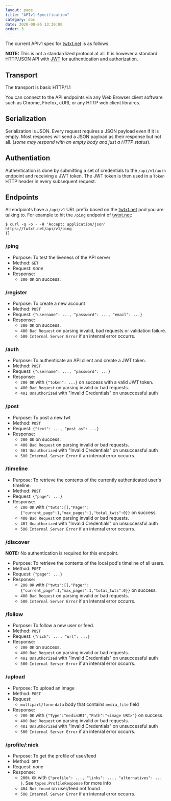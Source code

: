 ```yaml
---
layout: page
title: "APIv1 Specification"
category: doc
date: 2020-08-05 13:30:00
order: 3
---
```


The current APIv1 spec for [twtxt.net](https://twtxt.net) is as follows.

__NOTE:__ This is not a standardized protocol at all. It is however a standard HTTP/JSON API
           with [JWT](https://jwt.io/) for authentication and authorization.

## Transport

The transport is basic HTTP/1.1

You can connect to the API endpoints via any Web Browser client software such
as Chrome, Firefox, cURL or any HTTP web client libraires.

## Serialization

Serialization is JSON. Every request requires a JSON payload even if it is
empty. Most respones will send a JSON payload as their response but not all.
(_some may respond with an empty body and just a HTTP status_).

## Authentiation

Authentication is done by submitting a set of credentials to the `/api/v1/auth`
endpoint and receiving a JWT token. The JWT token is then used in a `Token`
HTTP header in every subsequent request.

## Endpoints

All endpoints have a `/api/v1` URL prefix based on the [twtxt.net](https://twtxt.net) pod you are
talking to. For example to hit the `/ping` endpoint of [twtxt.net](https://twtxt.net):

```#!sh
$ curl -q -o - -H 'Accept: application/json' https://twtxt.net/api/v1/ping
{}
```

### /ping

- Purpose:  To test the liveness of the API server
- Method: `GET`
- Request: _none_
- Response:
  - `200 OK` on success.

### /register

- Purpose:  To create a new account
- Method: `POST`
- Request: `{"username": ..., "password": ..., "email": ...}`
- Response:
  - `200 OK` on success.
  - `400 Bad Request` on parsing invalid, bad requests or validation failure.
  - `500 Internal Server Error` if an intenral error occurrs.

### /auth

- Purpose:  To authenticate an API client and create a JWT token.
- Method: `POST`
- Request: `{"username": ..., "password": ...}`
- Response:
  - `200 OK` with `{"token": ...}` on success with a valid JWT token.
  - `400 Bad Request` on parsing invalid or bad requests.
  - `401 Unauthorized` with "Invalid Credentials" on unsuccessful auth

### /post

- Purpose:  To post a new twt
- Method: `POST`
- Request: `{"text": ..., "post_as": ...}`
- Response:
  - `200 OK` on success.
  - `400 Bad Request` on parsing invalid or bad requests.
  - `401 Unauthorized` with "Invalid Credentials" on unsuccessful auth
  - `500 Internal Server Error` if an intenral error occurrs.

### /timeline

- Purpose:  To retrieve the contents of the currently authenticated user's timeline.
- Method: `POST`
- Request: `{"page": ...}`
- Response:
  - `200 OK` with `{"twts":[],"Pager":{"current_page":1,"max_pages":1,"total_twts":0}}` on success.
  - `400 Bad Request` on parsing invalid or bad requests.
  - `401 Unauthorized` with "Invalid Credentials" on unsuccessful auth
  - `500 Internal Server Error` if an intenral error occurrs.

### /discover

__NOTE:__ No authentication is required for this endpoint.

- Purpose:  To retrieve the contents of the local pod's timeline of all users.
- Method: `POST`
- Request: `{"page": ...}`
- Response:
  - `200 OK` with `{"twts":[],"Pager":{"current_page":1,"max_pages":1,"total_twts":0}}` on success.
  - `400 Bad Request` on parsing invalid or bad requests.
  - `500 Internal Server Error` if an intenral error occurrs.

### /follow

- Purpose:  To follow a new user or feed.
- Method: `POST`
- Request: `{"nick": ..., "url": ...}`
- Response:
  - `200 OK` on success.
  - `400 Bad Request` on parsing invalid or bad requests.
  - `401 Unauthorized` with "Invalid Credentials" on unsuccessful auth
  - `500 Internal Server Error` if an intenral error occurrs.


### /upload

- Purpose:  To upload an image
- Method: `POST`
- Request: 
  - `multipart/form-data` body that contains `media_file` field
- Response:
  - `200 OK` with `{"Type":"mediaURI","Path":"<image URI>"}` on success.
  - `400 Bad Request` on parsing invalid or bad requests.
  - `401 Unauthorized` with "Invalid Credentials" on unsuccessful auth
  - `500 Internal Server Error` if an intenral error occurrs.


### /profile/:nick

- Purpose: To get the profile of user/feed
- Method: `GET`
- Request: _none_
- Response: 
  - `200k OK` with `{"profile": ..., "links": ..., "alternatives": ... }`. See `types.ProfileResponse` for more info
  - `404 Not found` on user/feed not found
  - `500 Internal Server Error` if an intenral error occurrs.

